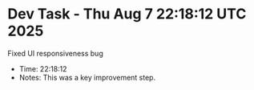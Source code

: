 # Dev Task - Thu Aug  7 22:18:12 UTC 2025
Fixed UI responsiveness bug
- Time: 22:18:12
- Notes: This was a key improvement step.
